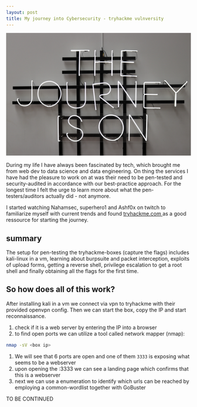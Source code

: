 ```yaml
---
layout: post
title: My journey into Cybersecurity - tryhackme vulnversity
---
```


<img src="/images/journey_unsplash.jpg" alt="the journey is on - letters made of glass">

During my life I have always been fascinated by tech, which brought me from web dev to data science and data engineering. On thing the services I have had the pleasure to work on at was their need to be pen-tested and security-audited in accordance with our best-practice approach. 
For the longest time I felt the urge to learn more about what the pen-testers/auditors actually did - not anymore. 

I started watching Nahamsec, superhero1 and Ashf0x on twitch to familiarize myself with current trends and found [tryhackme.com ](https://www.tryhackme.com) as a good ressource for starting the journey. 


## summary
The setup for pen-testing the tryhackme-boxes (capture the flags) includes kali-linux in a vm, learning about burpsuite and packet interception, exploits of upload forms, getting a reverse shell, privilege escalation to get a root shell and finally obtaining all the flags for the first time. 


## So how does all of this work? 

After installing kali in a vm we connect via vpn to tryhackme with their provided openvpn config.
Then we can start the box, copy the IP and start reconnaissance. 

1. check if it is a web server by entering the IP into a browser
1. to find open ports we can utilize a tool called network mapper (nmap):

```bash
nmap -sV <box ip>
```

1. We will see that 6 ports are open and one of them `3333` is exposing what seems to be a webserver
1. upon opening the <box ip>:3333 we can see a landing page which confirms that this is a webserver
1. next we can use a enumeration to identify which urls can be reached by employing a common-wordlist together with GoBuster
  
  TO BE CONTINUED
